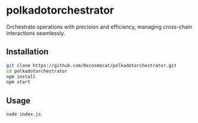 # polkadotorchestrator

Orchestrate operations with precision and efficiency, managing cross-chain interactions seamlessly.

## Installation

```bash
git clone https://github.com/0xcosmocat/polkadotorchestrator.git
cd polkadotorchestrator
npm install
npm start
```

## Usage
```bash
node index.js
```
